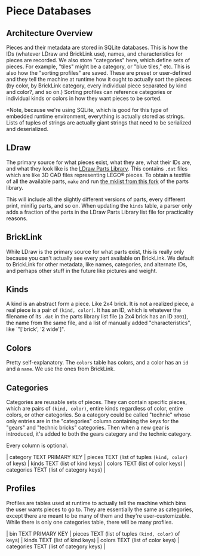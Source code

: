 # Piece Databases

## Architecture Overview
Pieces and their metadata are stored in SQLite databases. This is how the IDs (whatever LDraw and BrickLink use), names, and characteristics for pieces are recorded. We also store "categories" here, which define sets of pieces. For example, "tiles" might be a category, or "blue tiles," etc. This is also how the "sorting profiles" are saved. These are preset or user-defined and they tell the machine at runtime how it ought to actually sort the pieces (by color, by BrickLink category, every individual piece separated by kind and color?, and so on.) Sorting profiles can reference categories or individual kinds or colors in how they want pieces to be sorted.

*Note, because we're using SQLite, which is good for this type of embedded runtime environment, everything is actually stored as strings. Lists of tuples of strings are actually giant strings that need to be serialized and deserialized.

## LDraw
The primary source for what pieces exist, what they are, what their IDs are, and what they look like is the [LDraw Parts Library](https://www.ldraw.org/direct-parts-access). This contains `.dat` files which are like 3D CAD files representing LEGO® pieces. To obtain a textfile of all the available parts, `make` and run [the mklist from this fork](https://github.com/pybricks/ldraw/tree/master/mklist) of the parts library.

This will include all the slightly different versions of parts, every different print, minifig parts, and so on. When updating the `kinds` table, a parser only adds a fraction of the parts in the LDraw Parts Library list file for practicality reasons.

## BrickLink
While LDraw is the primary source for what parts exist, this is really only because you can't actually see every part available on BrickLink. We default to BrickLink for other metadata, like names, categories, and alternate IDs, and perhaps other stuff in the future like pictures and weight.

## Kinds
A kind is an abstract form a piece. Like 2x4 brick. It is not a realized piece, a real piece is a pair of `(kind, color)`. It has an ID, which is whatever the filename of its `.dat` in the parts library list file (a 2x4 brick has an ID `3001`), the name from the same file, and a list of manually added "characteristics", like `"['brick', '2 wide']".

## Colors
Pretty self-explanatory. The `colors` table has colors, and a color has an `id` and a `name`. We use the ones from BrickLink.

## Categories
Categories are reusable sets of pieces. They can contain specific pieces, which are pairs of `(kind, color)`, entire kinds regardless of color, entire colors, or other categories. So a category could be called "technic" whose only entries are in the "categories" column containing the keys for the "gears" and "technic bricks" categories. Then when a new gear is introduced, it's added to both the gears category and the technic category.

Every column is optional.

| category TEXT PRIMARY KEY | pieces TEXT (list of tuples `(kind, color)` of keys) | kinds TEXT (list of kind keys) | colors TEXT (list of color keys) | categories TEXT (list of category keys) |

## Profiles
Profiles are tables used at runtime to actually tell the machine which bins the user wants pieces to go to. They are essentially the same as categories, except there are meant to be many of them and they're user-customizable. While there is only one categories table, there will be many profiles.

| bin TEXT PRIMARY KEY | pieces TEXT (list of tuples `(kind, color)` of keys) | kinds TEXT (list of kind keys) | colors TEXT (list of color keys) | categories TEXT (list of category keys) |

